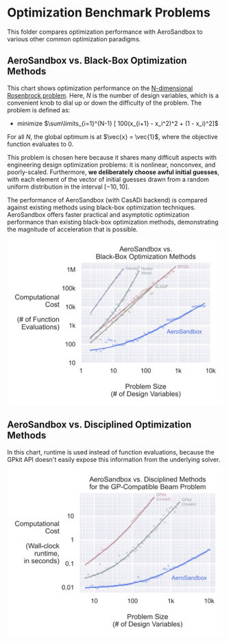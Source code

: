 # Optimization Benchmark Problems

This folder compares optimization performance with AeroSandbox to various other common optimization paradigms.

## AeroSandbox vs. Black-Box Optimization Methods

This chart shows optimization performance on the [N-dimensional Rosenbrock problem](https://en.wikipedia.org/wiki/Rosenbrock_function#Multidimensional_generalizations). Here, $N$ is the number of design variables, which is a convenient knob to dial up or down the difficulty of the problem. The problem is defined as:

* minimize $\sum\limits_{i=1}^{N-1} [ 100(x_{i+1} - x_i^2)^2 + (1 - x_i)^2]$

For all $N$, the global optimum is at $\vec{x} = \vec{1}$, where the objective function evaluates to $0$. 

This problem is chosen here because it shares many difficult aspects with engineering design optimization problems: it is nonlinear, nonconvex, and poorly-scaled. Furthermore, **we deliberately choose awful initial guesses**, with each element of the vector of initial guesses drawn from a random uniform distribution in the interval $[-10, 10]$.

The performance of AeroSandbox (with CasADi backend) is compared against existing methods using black-box optimization techniques. AeroSandbox offers faster practical and asymptotic optimization performance than existing black-box optimization methods, demonstrating the magnitude of acceleration that is possible.

![benchmark_nd_rosenbrock](./nd_rosenbrock/benchmark_nd_rosenbrock.png)

## AeroSandbox vs. Disciplined Optimization Methods

In this chart, runtime is used instead of function evaluations, because the GPkit API doesn't easily expose this information from the underlying solver.

![benchmark_gp_beam](./gp_beam/benchmark_gp_beam.png)